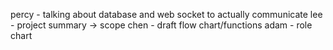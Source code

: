 percy - talking about database and web socket to actually communicate
lee - project summary -> scope
chen - draft flow chart/functions
adam - role chart
